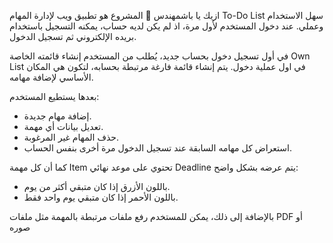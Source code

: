 ازيك يا باشمهندس 🫡
المشروع هو تطبيق ويب لإدارة المهام To-Do List سهل الاستخدام وعملي.
عند دخول المستخدم لأول مرة، اذ لم يكن لديه حساب، يمكنه التسجيل باستخدام بريده الإلكتروني ثم تسجيل الدخول.

في أول تسجيل دخول بحساب جديد، يُطلب من المستخدم إنشاء قائمته الخاصة Own List في اول عملية دخول. يتم إنشاء قائمة فارغة مرتبطة بحسابه، لتكون هي المكان الأساسي لإضافة مهامه.

بعدها يستطيع المستخدم:

* إضافة مهام جديدة.
* تعديل بيانات أي مهمة.
* حذف المهام غير المرغوبة.
* استعراض كل مهامه السابقة عند تسجيل الدخول مرة أخرى بنفس الحساب.

كما أن كل مهمة Item تحتوي على موعد نهائي Deadline يتم عرضه بشكل واضح:
* باللون الأزرق إذا كان متبقي أكثر من يوم.
* باللون الأحمر إذا كان متبقي يوم واحد فقط.

بالإضافة إلى ذلك، يمكن للمستخدم رفع ملفات مرتبطة بالمهمة مثل ملفات PDF أو صوره 
